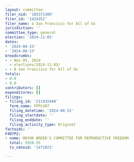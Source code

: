 ```yaml
---
layout: committee
filer_nid: '185371300'
filer_id: '1424352'
filer_name: a San Francisco for All of Us
jurisdiction: ''
committee_type: general
election: '2024-11-05'
dates:
- '2024-08-15'
- '2024-08-15'
breadcrumbs:
- - Nov 05, 2024
  - elections/2024-11-05/
- - A San Francisco for All of Us
totals:
- 0.0
- 0.0
contributors: []
expenditures: []
filings:
- filing_id: '211932440'
  form_name: FPPC497
  filing_datetime: '2024-08-15'
  filing_startdate: ''
  filing_enddate: ''
  filing_activity_type: Original
factoids: ''
F497P2:
- name: MAYOR BREED'S COMMITTEE FOR REPRODUCTIVE FREEDOM
  total: 5920.55
  tx_cmteid: '1471023'

---
```


